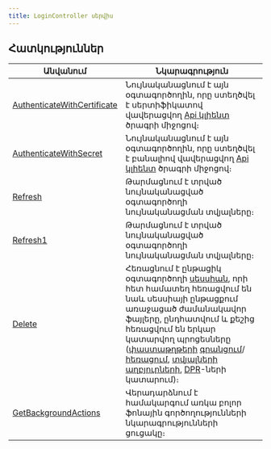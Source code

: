 ```yaml
---
title: LoginController սերվիս
---
```


## Հատկություններ

| Անվանում | Նկարագրություն |
|----------|----------------|
| [AuthenticateWithCertificate](AuthenticateWithCertificate.md) | Նույնականացնում է այն օգտագործողին, որը ստեղծվել է սերտիֆիկատով վավերացվող [Api կլիենտ](../../web_api_client/api_client.md) ծրագրի միջոցով։ |
| [AuthenticateWithSecret](AuthenticateWithSecret.md) | Նույնականացնում է այն օգտագործողին, որը ստեղծվել է բանալիով վավերացվող [Api կլիենտ](../../web_api_client/api_client.md) ծրագրի միջոցով։ |
| [Refresh](Refresh.md) | Թարմացնում է տրված նույնականացված օգտագործողի նույնականացման տվյալները։ |
| [Refresh1](Refresh1.md) | Թարմացնում է տրված նույնականացված օգտագործողի նույնականացման տվյալները։ |
| [Delete](Delete.md) | Հեռացնում է ընթացիկ օգտագործողի [սեսսիան](../../server_api/types/SessionInfo.md), որի հետ համատեղ հեռացվում են նաև սեսսիայի ընթացքում առաջացած ժամանակավոր ֆայլերը, ընդհատվում և քեշից հեռացվում են երկար կատարվող պրոցեսները ([փաստաթղթերի](../../server_api/definitions/document.md) [գրանցում](../../server_api/definitions/document/Store.md)/[հեռացում](../../server_api/definitions/document/Delete.md), [տվյալների աղբյուրների](../../server_api/definitions/ds.md), [DPR](../../server_api/definitions/dpr.md)\-ների կատարում)։ |
| [GetBackgroundActions](GetBackgroundActions.md) | Վերադարձնում է համակարգում առկա բոլոր ֆոնային գործողությունների նկարագրությունների ցուցակը։ |